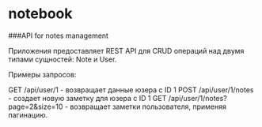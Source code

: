 # notebook
###API for notes management

Приложения предоставляет REST API для CRUD операций над двумя типами сущностей: Note и User.

Примеры запросов:

GET /api/user/1 - возвращает данные юзера с ID 1
POST /api/user/1/notes - создает новую заметку для юзера с ID 1
GET /api/user/1/notes?page=2&size=10 - возвращает заметки пользователя, применяя пагинацию.
